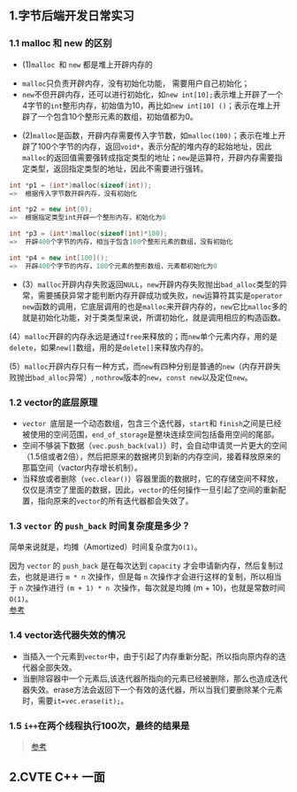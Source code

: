 ## 1.字节后端开发日常实习

### 1.1 malloc 和 new 的区别

- (1)`malloc `和 `new` 都是堆上开辟内存的		
 * `malloc`只负责开辟内存，没有初始化功能， 需要用户自己初始化；
 * `new`不但开辟内存，还可以进行初始化，如`new int[10];`表示堆上开辟了一个4字节的`int`整形内存，初始值为10，再比如`new int[10] ()`；表示在堆上开辟了一个包含10个整形元素的数组，初始值都为0。

- (2)`malloc`是函数，开辟内存需要传入字节数，如`malloc(100)`；表示在堆上开辟了100个字节的内存，返回`void*`，表示分配的堆内存的起始地址，因此`malloc`的返回值需要强转成指定类型的地址；`new`是运算符，开辟内存需要指定类型，返回指定类型的地址，因此不需要进行强转。

```cpp
int *p1 = (int*)malloc(sizeof(int));   
=>  根据传入字节数开辟内存，没有初始化

int *p2 = new int(0); 
=>  根据指定类型int开辟一个整形内存，初始化为0

int *p3 = (int*)malloc(sizeof(int)*100);  
=>  开辟400个字节的内存，相当于包含100个整形元素的数组，没有初始化

int *p4 = new int[100]();  
=>  开辟400个字节的内存，100个元素的整形数组，元素都初始化为0  
```

- (3）`malloc`开辟内存失败返回`NULL`，`new`开辟内存失败抛出`bad_alloc`类型的异常，需要捕获异常才能判断内存开辟成功或失败，`new`运算符其实是`operator new`函数的调用，它底层调用的也是`malloc`来开辟内存的，`new`它比`malloc`多的就是初始化功能，对于类类型来说，所谓初始化，就是调用相应的构造函数。

(4）`malloc`开辟的内存永远是通过`free`来释放的；而`new`单个元素内存，用的是`delete`，如果`new[]`数组，用的是`delete[]`来释放内存的。


(5）`malloc`开辟内存只有一种方式，而`new`有四种分别是普通的`new`（内存开辟失败抛出`bad_alloc`异常）, `nothrow`版本的`new`，`const new`以及定位`new`。

### 1.2 vector的底层原理
- `vector `底层是一个动态数组，包含三个迭代器，`start`和 `finish`之间是已经被使用的空间范围，`end_of_storage`是整块连续空间包括备用空间的尾部。
- 空间不够装下数据（`vec.push_back(val)`）时，会自动申请灵一片更大的空间（1.5倍或者2倍），然后把原来的数据拷贝到新的内存空间，接着释放原来的那篇空间（vactor内存增长机制）。
- 当释放或者删除（`vec.clear()`）容器里面的数据时，它的存储空间不释放，仅仅是清空了里面的数据，因此，`vector`的任何操作一旦引起了空间的重新配置，指向原来的`vector`的所有迭代器都会失效了。

### 1.3 `vector` 的 `push_back` 时间复杂度是多少？

简单来说就是，均摊（Amortized）时间复杂度为`O(1)`。

因为 `vector` 的 `push_back` 是在每次达到 `capacity` 才会申请新内存，然后复制过去，也就是进行 `m * n` 次操作，但是每 `n` 次操作才会进行这样的复制，所以相当于 `n` 次操作进行 `(m + 1) * n `次操作，每次就是均摊 (m + 10)，也就是常数时间 `O(1)`。		
 [参考](https://blog.csdn.net/bob__yuan/article/details/102632924)

### 1.4 vector迭代器失效的情况

- 当插入一个元素到`vector`中，由于引起了内存重新分配，所以指向原内存的迭代器全部失效。
- 当删除容器中一个元素后,该迭代器所指向的元素已经被删除，那么也造成迭代器失效。erase方法会返回下一个有效的迭代器，所以当我们要删除某个元素时，需要`it=vec.erase(it);`。


### 1.5 `i++`在两个线程执行100次，最终的结果是

> [参考](https://blog.csdn.net/m0_37962600/article/details/78239256)

## 2.CVTE C++ 一面


